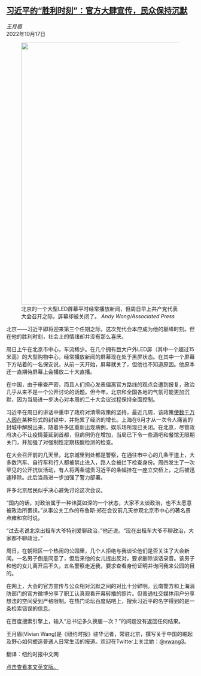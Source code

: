 <!--1665977822000-->
[习近平的“胜利时刻”：官方大肆宣传，民众保持沉默](https://cn.nytimes.com/china/20221017/pageantry-in-the-halls-of-power-but-silence-on-the-streets/)
------

<address>王月眉</address><time pudate="2022-10-17 11:23:25" datetime="2022-10-17 11:23:25">2022年10月17日</time><figure><img src="https://images.weserv.nl/?url=static01.nyt.com/images/2022/10/16/world/16china-party-congress-scene1/merlin_214963563_cc7ddf7c-e3cf-4ede-816c-e0f8690c7050-master1050.jpg" width="1050" height="700"><figcaption>北京的一个大型LED屏幕平时经常播放新闻，但周日早上共产党代表大会召开之际，屏幕却被关闭了。 <cite>Andy Wong/Associated Press</cite></figcaption></figure><section><p>北京——习近平即将迎来第三个任期之际，这次党代会本应成为他的巅峰时刻。但在他的胜利时刻，社会上的情绪却并没有那么喜庆。</p><p>周日上午在北京市中心，车流稀少。在几个拥有巨大户外LED屏（其中一个超过15米高）的大型购物中心，经常播放新闻的屏幕现在处于黑屏状态。在其中一个屏幕下方站着的一名保安说，从前一天开始，屏幕就关了，但他也不知道原因。他原本还一直期待屏幕上会播放二十大直播。</p><p>在中国，由于审查严密，而且人们担心发表偏离官方路线的观点会遭到报复，政治几乎从来不是一个公开讨论的话题。但今年，北京和全国各地的气氛可能更加沉默，因为当局进一步决心对本周的二十大会议过程保持全面控制。</p><p>习近平在周日的讲话中重申了政府对清零政策的坚持，最近几周，该政策<a href="https://cn.nytimes.com/china/20221008/covid-china-lockdowns-chaos/">使数千万人困在</a>某种形式的封锁中，并拖累了经济的增长。上海在6月才从一次令人痛苦的封城中解脱出来，随着许多区重新出现病例，娱乐场所现已关闭。在北京，尽管政府决心不让疫情蔓延到首都，但病例仍在增加，当局已下令一些酒吧和餐馆无限期关门，并加强了对强制性定期核酸检测的检查。</p><p>在大会召开前的几天里，北京城里到处都是警察，在通往市中心的几条干道上，大多数汽车、自行车和行人都被禁止进入，路人会被拦下检查身份。周四发生了一次罕见的公开抗议活动，有人将两条谴责习近平的条幅挂在一座立交桥上，之后被迅速移除。此后当局进一步加强了警力部署。</p><p>许多北京居民似乎决心避免讨论这次会议。</p><p>“国内的话，对政治属于一种讳莫如深的一个状态，大家不太谈政治，也不太愿意被政治所裹挟。”从事公关工作的布鲁斯·郑在会议前几天参观北京市中心的著名景点雍和宫时说。</p><p>“过去老说北京出租车大爷特别爱聊政治，”他还说。“现在出租车大爷不聊政治，大家都不聊政治。”</p><p>周日，在朝阳区一个热闹的公园里，几个人拒绝与我谈论他们是否关注了大会新闻。一名男子倒是同意了，但后来他的女儿提出反对，要求删除谈话录音。该男子和他的女儿离开后不久，五名警察走近我，要求查看身份证明并询问我来公园的目的。</p><p>在网上，大会的官方宣传与公众相对沉默之间的对比十分鲜明。云南警方和上海消防部门的官方微博分享了职工认真观看开幕转播的照片。但普通社交媒体用户分享想法的空间受到严格限制。在热门论坛百度贴吧上，搜索习近平的名字得到的是一条检索错误的信息。</p><p>在百度搜索引擎上，输入“总书记多久换届一次？”的问题没有返回任何结果。</p></section><footer><p>王月眉(Vivian Wang)是《纽约时报》驻华记者，常驻北京，撰写关于中国的崛起及野心如何塑造普通人日常生活的报道。欢迎在Twitter上关注她：<a rel="nofollow" target="_blank" href="https://twitter.com/vwang3">@vwang3</a>。</p><p>翻译：纽约时报中文网</p><p><a rel="nofollow" target="_blank" href="https://www.nytimes.com/live/2022/10/15/world/china-party-congress-xi-jinping#pageantry-in-the-halls-of-power-but-silence-on-the-streets">点击查看本文英文版。</a></p></footer>
